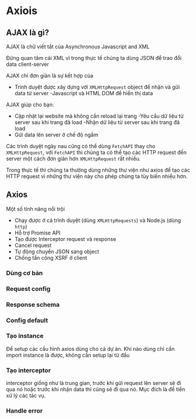 # Axiois

## AJAX là gì?
AJAX là chữ viết tắt của Asynchronous Javascript and XML

Đừng quan tâm cái XML vì trong thực tế chúng ta dùng JSON để trao đổi data client-server

AJAX chỉ đơn giản là sự kết hợp của 

- Trình duyệt được xây dựng với `XMLHttpRequest` object để nhận và gửi data từ server
-Javascript và HTML DOM để hiển thị data

AJAX giúp cho bạn:
- Cập nhật lại website mà không cần reload lại trang
-Yêu cầu dữ liệu từ server sau khi trang đã load
-Nhận dữ liệu từ server sau khi trang đã load
- Gửi data lên server ở chế độ ngầm

Các trình duyệt ngày nau cũng có thể dùng `FetchAPI` thay cho `XMLHttpRequest`, với `FetchAPI` thì chúng ta có thể tạo các HTTP request đến server một cách đơn giản hơn `XMLHttpRequest` rất nhiều.

Trong thực tế thì chúng ta thường dùng những thư viện như axios để tạo các HTTP request vì những thư viện này cho phép chúng ta tùy biến nhiều hơn.

## Axios
Một số tính năng nổi trội
- Chạy được ở cả trình duyệt (dùng `XMLHttpRequests`) và Node.js (dùng `http`)
- Hỗ trợ Promise API
- Tạo được Interceptor request và response
- Cancel request
- Tự động chuyển JSON sang object
- Chống tấn công XSRF ở client

### Dùng cơ bản
### Request config
### Response schema
### Config default
### Tạo instance

Để setup các cấu hình axios dùng cho cả dự án. Khi nào dùng chỉ cần import instance là được, không cần setup lại từ đầu

### Tạo interceptor
interceptor giống như là trung gian, trước khi gửi request lên server sẽ đi qua nó hoặc trước khi nhận data thì cũng sẽ đi qua nó. Mục đích là để tiền xử lý các tác vụ.

### Handle error